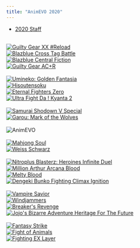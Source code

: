 ```yaml
---
title: "AnimEVO 2020"
---
```

- [2020 Staff](/results/animevo-2020/2020-staff)

<div class="gridcontainer"><!-- Row 1 --><br /><a class="gridoneone" href="/results/animevo-2020/2020-ggxxr"><img src="/uploads/GGsharpR_420.png" alt="Guilty Gear XX #Reload" /></a><br /><a class="gridonetwo" href="/results/animevo-2020/2020-bbtag"><img src="/uploads/bbtag-logo-420.png" alt="Blazblue Cross Tag Battle" /></a><br /><a class="gridonethree" href="/results/animevo-2020/2020-bbcf"><img src="/uploads/logo_bbcf.png" alt="Blazblue Central Fiction" /></a><br /><a class="gridonefour" href="/results/animevo-2020/2020-ggacpr"><img src="/uploads/game_ggplusr.png" alt="Guilty Gear AC+R" /></a><br /><!-- Row 2 --><br /><a class="gridtwoone" href="/results/animevo-2020/2020-umineko"><img src="/uploads/umineko_logo.png" alt="Umineko: Golden Fantasia" /></a><br /><a class="gridtwotwo" href="/results/animevo-2020/2020-soku"><img src="/uploads/hisoutensoku-logo-420.png" alt="Hisoutensoku" /></a><br /><a class="gridtwothree" href="/results/animevo-2020/2020-efz"><img src="/uploads/logo_efz_420.png" alt="Eternal Fighters Zero" /></a><br /><a class="gridtwofour" href="/results/animevo-2020/2020-kyanta"><img src="/uploads/logo_ufd_kyanta.png" alt="Ultra Fight Da ! Kyanta 2" /></a><br /><!-- Row 3 --><br /><a class="gridthreeone" href="/results/animevo-2020/2020-ssvsp"><img src="/uploads/logo_ssvsp.png" alt="Samurai Shodown V Special" /></a><br /><a class="gridthreefour" href="/results/animevo-2020/2020-garou"><img src="/uploads/logo_garou.png" alt="Garou: Mark of the Wolves" /></a><br /><!-- AnimEVO Logo --><br /><img class="grid-logo" src="/uploads/AnimEVO_no_waifu.png" alt="AnimEVO" /><br /><!-- Row 4 --><br /><a class="gridfourone" href="/results/animevo-2020/2020-majsoul"><img src="/uploads/mahjong-soul-logo-420.png" alt="Mahjong Soul" /></a><br /><a class="gridfourfour" href="/results/animevo-2020/2020-weiss"><img src="/uploads/weiss-schwarz-logo-420.png" alt="Weiss Schwarz" /></a><br /><!-- Row 5 --><br /><a class="gridfiveone" href="/results/animevo-2020/2020-npb"><img src="/uploads/game_npb.png" alt="Nitroplus Blasterz: Heroines Infinite Duel" /></a><br /><a class="gridfivetwo" href="/results/animevo-2020/2020-maab"><img src="/uploads/logo_maab_en_420.png" alt="Million Arthur Arcana Blood" /></a><br /><a class="gridfivethree" href="/results/animevo-2020/2020-mbaacc"><img src="/uploads/game_melty.png" alt="Melty Blood" /></a><br /><a class="gridfivefour" href="/results/animevo-2020/2020-dfci"><img src="/uploads/game_dfci.png" alt="Dengeki Bunko Fighting Climax Ignition" /></a><br /><!-- Row 6 --><br /><a class="gridsixone" href="/results/animevo-2020/2020-vsav"><img src="/uploads/vsav_v3.png" alt="Vampire Savior" /></a><br /><a class="gridsixtwo" href="/results/animevo-2020/2020-windjammers"><img src="/uploads/logo_wj.png" alt="Windjammers" /></a><br /><a class="gridsixthree" href="/results/animevo-2020/2020-breakers"><img src="/uploads/breakers-revenge-logo-420.png" alt="Breaker's Revenge" /></a><br /><a class="gridsixfour" href="/results/animevo-2020/2020-hftf"><img src="/uploads/jjbahftf-logo-420.png" alt="Jojo's Bizarre Adventure Heritage For The Future" /></a><br /><!-- Row 7 --><br /><a class="gridsevenone" href="/results/animevo-2020/2020-fs"><img src="/uploads/fantasy-strike-logo-420.png" alt="Fantasy Strike" /></a><br /><a class="gridsevenmid" href="/results/animevo-2020/2020-foa"><img src="/uploads/fight-of-animals-logo-420.png" alt="Fight of Animals" /></a><br /><a class="gridsevenfour" href="/results/animevo-2020/2020-fexl"><img src="/uploads/fighting-ex-layer-logo-420.png" alt="Fighting EX Layer" /></a></div>
